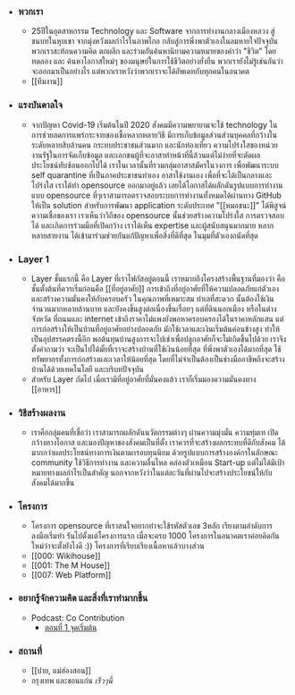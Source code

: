 - ### พวกเรา
	- 25ปีในอุตสาหกรรม Technology และ Software จากการทำงานกลางเมืองหลวง สู่ชนบทในหุบเขา จากมุ่งหวังผลกำไรในภาพไกล กลับสู่การพึ่งพาตัวเองในลมหายใจปัจจุบัน พวกเราสะท้อนความคิด ตกผลึก และร่วมกันค้นหานิยามความหมายของคำว่า "ชีวิต" โดยทดลอง และ ค้นหาโอกาสใหม่ๆ ของมนุษย์ในการใช้ชีวิตอย่างยั่งยืน พวกเรายังไม่รู้เช่นกันว่าจะออกมาเป็นอย่างไร แต่พวกเราหวังว่าพวกเราจะได้อัพเดทกับทุกคนในอนาคต
	- [[ทีมงาน]]
- ### แรงบันดาลใจ
	- จากปัญหา Covid-19 เริ่มต้นในปี 2020 สังคมมีความพยายามจะใช้ technology ในการช่วยลดการแพร่กระจายของเชื้อหลากหลายวิธี มีการเก็บข้อมูลส่วนส่วนบุคคลที่กว้างในระดับหลายสิบล้านคน กระทบประชาชนส่วนมาก และนักท่องเที่ยว ความโปร่งใสของหน่วยงานรัฐในการจัดเก็บข้อมูล และเอกชนผู้ที่จะอาสาทำหน้าที่นี้ล้วนแต่ไม่ง่ายที่จะตัดผลประโยชน์ทับซ้อนออกไปได้ เราในเวลานั้นที่รวมกลุ่มอาสาสมัครในวงการ เพื่อพัฒนาระบบ self quarantine ที่เป็นภาคประชาชนทำเอง อาสาใช้งานเอง เพื่อที่จะได้เป็นกลางและโปร่งใส เราได้ทำ opensource ออกมาอยู่แล้ว เลยได้โอกาสได้ผลักดันรูปแบบการทำงานแบบ opensource ที่ๆเราสามารถตรวจสอบระบบการทำงานทั้งหมดได้ผ่านทาง GitHub ให้เป็น solution สำหรับการพัฒนา application ระดับประเทศ "[[หมอชนะ]]" ได้พิสูจน์ความเชื่อของเรา เราเห็นว่าวิถีของ opensource นั้นช่วยสร้างความโปร่งใส การตรวจสอบได้ และเกิดการร่วมมือที่เปิดกว้าง เราได้เห็น expertise และผู้สนับสนุนมากมาย หลากหลายสายงาน ได้เข้ามาร่วมช่วยกันแก้ปัญหาเพื่อสิ่งที่ดีที่สุด ในมุมที่ตัวเองถนัดที่สุด
- ### Layer 1
	- Layer ชั้นแรกนี้ คือ Layer ที่เราโฟกัสอยู่ตอนนี้ เราหมายถึงโครงสร้างพื้นฐานที่มองว่า คือ ชั้นตั้งต้นที่ควรเริ่มก่อนคือ [[ที่อยู่อาศัย]] การเข้าถึงที่อยู่อาศัยที่ให้ความปลอดภัยแก่ตัวเอง และสร้างความมั่นคงให้กับครอบครัว ในคุณภาพที่เหมาะสม ทำเลที่สะดวก นั้นต้องใช้เงินจำนวนมากหลายล้านบาท และยังคงขึ้นสูงต่อเนื่องขึ้นเรื่อยๆ แต่ที่ดินนอกเมือง หรือในต่างจังหวัด ที่ถนนและ internet เข้าถึงราคาไม่แพงยังพอหาครอบครองได้ในราคาหลักแสน แต่การก่อสร้างให้เป็นบ้านที่อยู่อาศัยอย่างปลอดภัย มักใช้เวลาและเงินเริ่มต้นค่อนข้างสูง ทำให้เป็นอุปสรรคตรงนี้อีก พอต้นทุนบ้านสูงการจะไปเช่าเพื่อปลูกอาศัยก็จะไม่เกิดขึ้นไปด้วย เราจึงตั้งคำถามว่า จะเป็นไปได้มั้ยที่เราจะสร้างบ้านที่ใช้เงินน้อยที่สุด ที่พึ่งพาตัวเองได้มากที่สุด ใช้ทรัพยากรทั้งการก่อสร้างและเวลาให้น้อยที่สุด โดยที่ไม่จำเป็นต้องเป็นช่างมืออาชีพถึงจะสร้างบ้านได้ด้วยเทคโนโลยี และบริบทปัจจุบัน
	- สำหรับ Layer ถัดไป เมื่อเรามีที่อยู่อาศัยที่มั่นคงแล้ว เราก็เริ่มมองความมั่นคงทาง [[อาหาร]]
- ### วิธีสร้างผลงาน
	- เราคือกลุ่มคนที่เชื่อว่า เราสามารถผลักดันนวัตกรรมต่างๆ ผ่านความมุ่งมั่น ความทุ่มเท เปิดกว้างทางโอกาส  และมองปัญหาของสังคมเป็นที่ตั้ง เราควรที่จะสร้างผลกระทบที่ดีกับสังคม ได้มากกว่าผลประโยชน์ทางการเงินตามกรอบทุนนิยม ด้วยรูปแบบการสร้างองค์กรในลักษณะ community ใช้วิธีการทำงาน และความลื่นไหล คล่องตัวเหมือน Start-up แต่ไม่ได้มีเป้าหมายทางผลกำไรเป็นสำคัญ นอกจากหวังว่าในแต่ละวันที่ผ่านไปจะสร้างประโยชน์ให้กับสังคมได้มากขึ้น
- ### โครงการ
	- โครงการ opensource ที่เราสนใจอยากทำจะใช้รหัสตัวเลข 3หลัก เรียงตามลำดับการลงมือเริ่มทำ รันไปตั้งแต่โครงการแรก เมื่อจะครบ 1000 โครงการในอนาคตเราค่อยคิดกันใหม่ว่าจะตั้งยังไงดี :)) โครงการที่เรียบเรียงเนื้อหาแล้วบางส่วน
	- [[000: Wikihouse]]
	- [[001: The M House]]
	- [[007: Web Platform]]
- ### อยากรู้จักความคิด และสิ่งที่เราทำมากขึ้น
	- Podcast: Co Contribution
		- [ตอนที่ 1 จุดเริ่มต้น](https://www.youtube.com/watch?v=4i_EgeBAplU)
- ### สถานที่
	- [[ปาย, แม่ฮ่องสอน]]
	- กรุงเทพ และขอนแก่น *เร็วๆนี้*